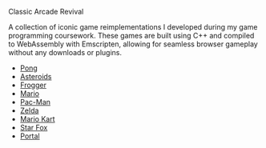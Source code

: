 Classic Arcade Revival

A collection of iconic game reimplementations I developed during my game programming coursework. These games are built using C++ and compiled to WebAssembly with Emscripten, allowing for seamless browser gameplay without any downloads or plugins.

- [Pong](https://natnatichang.github.io/web-game-collection/Ping%20Pong/Lab01.html)
- [Asteroids](https://natnatichang.github.io/game-portfolio/Asteroids/Lab02.html)
- [Frogger](https://natnatichang.github.io/web-game-collection/Frogger/Lab03.html)
- [Mario](https://natnatichang.github.io/web-game-collection/Mario/Lab04.html)
- [Pac-Man](https://natnatichang.github.io/web-game-collection/Pac-Man/Lab05.html)
- [Zelda](https://natnatichang.github.io/web-game-collection/Zelda/Lab06.html)
- [Mario Kart](https://natnatichang.github.io/web-game-collection/Mario%20Kart/Lab07.html)
- [Star Fox](https://natnatichang.github.io/web-game-collection/Star%20Fox%20Tunnel/Lab08.html)
- [Portal](https://natnatichang.github.io/web-game-collection/Portal/Lab12.html)
